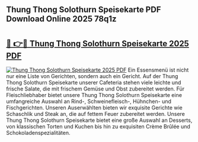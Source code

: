 ## Thung Thong Solothurn Speisekarte PDF Download Online 2025 78q1z

# <h2><a href="http://gcc58r.nevu.top/?p=Thung+Thong+Solothurn+Speisekarte">🔗 👉🔴 Thung Thong Solothurn Speisekarte 2025 PDF</a></h2>

[![Thung Thong Solothurn Speisekarte 2025 PDF](https://i.imgur.com/dBaPXMq.png)](http://gcc58r.nevu.top/?p=Thung+Thong+Solothurn+Speisekarte)
Ein Essensmenü ist nicht nur eine Liste von Gerichten, sondern auch ein Gericht. Auf der Thung Thong Solothurn Speisekarte unserer Cafeteria stehen viele leichte und frische Salate, die mit frischem Gemüse und Obst zubereitet werden. Für Fleischliebhaber bietet unsere Thung Thong Solothurn Speisekarte eine umfangreiche Auswahl an Rind-, Schweinefleisch-, Hühnchen- und Fischgerichten. Unseren Auserwählten bieten wir exquisite Gerichte wie Schaschlik und Steak an, die auf fettem Feuer zubereitet werden. Unsere Thung Thong Solothurn Speisekarte bietet eine große Auswahl an Desserts, von klassischen Torten und Kuchen bis hin zu exquisiten Crème Brûlée und Schokoladenspezialitäten.
